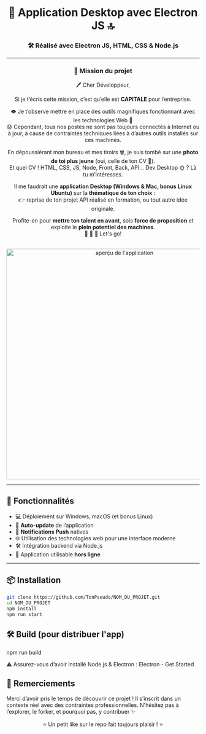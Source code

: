 <div align="center">

# 📲 Application Desktop avec Electron JS 🔝

### 🛠️ Réalisé avec **Electron JS**, **HTML**, **CSS** & **Node.js**

---

### 💼 Mission du projet

🖊️ Cher Développeur,  

Si je t’écris cette mission, c’est qu’elle est **CAPITALE** pour l’entreprise.  

👁️ Je t’observe mettre en place des outils magnifiques fonctionnant avec les technologies Web 🚀  
😟 Cependant, tous nos postes ne sont pas toujours connectés à Internet ou à jour, à cause de contraintes techniques liées à d’autres outils installés sur ces machines.

En dépoussiérant mon bureau et mes tiroirs 🗑️, je suis tombé sur une **photo de toi plus jeune** (oui, celle de ton CV 👶).  
Et quel CV ! HTML, CSS, JS, Node, Front, Back, API… Dev Desktop 🌞 ? Là tu m’intéresses.

Il me faudrait une **application Desktop (Windows & Mac, bonus Linux Ubuntu)** sur la **thématique de ton choix** :  
👉 reprise de ton projet API réalisé en formation, ou tout autre idée originale.  

Profite-en pour **mettre ton talent en avant**, sois **force de proposition** et exploite le **plein potentiel des machines**.  
🍔 🍕 🍺 Let's go!

<br>

<img src="352shots_so.png" alt="aperçu de l'application" width="600"/>

</div>

---

## 🚀 Fonctionnalités

- 💻 Déploiement sur Windows, macOS (et bonus Linux)  
- 🔁 **Auto-update** de l’application  
- 🔔 **Notifications Push** natives  
- 🌐 Utilisation des technologies web pour une interface moderne  
- 🛠️ Intégration backend via Node.js  
- 📡 Application utilisable **hors ligne**

---

## 📦 Installation

```bash
git clone https://github.com/TonPseudo/NOM_DU_PROJET.git
cd NOM_DU_PROJET
npm install
npm run start
```

## 🛠️ Build (pour distribuer l'app)
npm run build

⚠️ Assurez-vous d’avoir installé Node.js & Electron :
Electron - Get Started

## 🙌 Remerciements
Merci d’avoir pris le temps de découvrir ce projet ! Il s’inscrit dans un contexte réel avec des contraintes professionnelles.
N'hésitez pas à l’explorer, le forker, et pourquoi pas, y contribuer ✨

<div align="center">
⭐ Un petit like sur le repo fait toujours plaisir ! ⭐

</div>







